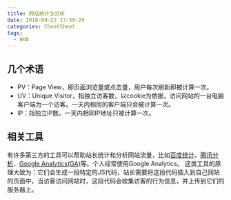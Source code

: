 ```yaml
---
title: 网站统计与分析
date: 2018-09-22 17:59:29
categories: CheatSheet
tags:
  - Web
---
```


## 几个术语
- PV：Page View，即页面浏览量或点击量，用户每次刷新即被计算一次。
- UV：Unique Visitor，指独立访客数，以cookie为依据，访问网站的一台电脑客户端为一个访客。一天内相同的客户端只会被计算一次。
- IP：指独立IP数。一天内相同IP地址只被计算一次。

## 相关工具
有许多第三方的工具可以帮助站长统计和分析网站流量，比如[百度统计](https://tongji.baidu.com)、[腾讯分析](http://ta.qq.com/)、[Google Analytics(GA)](https://analytics.google.com/analytics/web)等。个人经常使用Google Analytics。
这类工具的原理大致为：它们会生成一段特定的JS代码，站长需要将这段代码插入到自己网站的页面中，当访客访问网站时，这段代码会收集访客的行为信息，并上传到它们的服务器上。